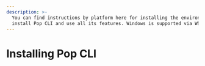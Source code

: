 ```yaml
---
description: >-
  You can find instructions by platform here for installing the environment needed to
  install Pop CLI and use all its features. Windows is supported via WSL2.
---
```


# Installing Pop CLI

